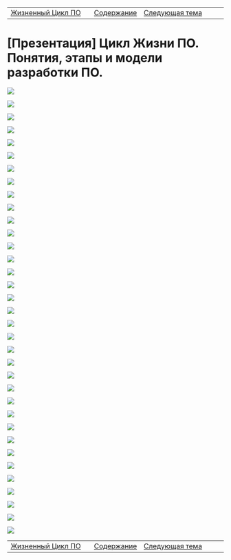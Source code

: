 <table style="width: 100%;">
<tr><td style="width: 40%;">
<a href="./t1l1.md">Жизненный Цикл ПО</a></td>
<td style="width: 20%;">
<a href="../../README.md">Содержание</a></td>
<td style="width: 40%;">
<a href="../t2/t2l1.md">Следующая тема</a></td>
<tr></table>

# [Презентация] Цикл Жизни ПО. Понятия, этапы и модели разработки ПО. 

![](../../img/t1/1.png)

![](../../img/t1/2.png)

![](../../img/t1/3.png)

![](../../img/t1/4.png)

![](../../img/t1/5.png)

![](../../img/t1/6.png)

![](../../img/t1/7.png)

![](../../img/t1/8.png)

![](../../img/t1/9.png)

![](../../img/t1/10.png)

![](../../img/t1/11.png)

![](../../img/t1/12.png)

![](../../img/t1/13.png)

![](../../img/t1/14.png)

![](../../img/t1/15.png)

![](../../img/t1/16.png)

![](../../img/t1/17.png)

![](../../img/t1/18.png)

![](../../img/t1/19.png)

![](../../img/t1/20.png)

![](../../img/t1/21.png)

![](../../img/t1/22.png)

![](../../img/t1/23.png)

![](../../img/t1/24.png)

![](../../img/t1/25.png)

![](../../img/t1/26.png)

![](../../img/t1/27.png)

![](../../img/t1/28.png)

![](../../img/t1/29.png)

![](../../img/t1/30.png)

![](../../img/t1/31.png)

![](../../img/t1/32.png)

![](../../img/t1/33.png)

![](../../img/t1/34.png)

![](../../img/t1/35.png)

<table style="width: 100%;">
<tr><td style="width: 40%;">
<a href="./t1l1.md">Жизненный Цикл ПО</a></td>
<td style="width: 20%;">
<a href="../../README.md">Содержание</a></td>
<td style="width: 40%;">
<a href="../t2/t2l1.md">Следующая тема</a></td>
<tr></table>
